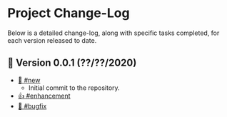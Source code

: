 # Project Change-Log

Below is a detailed change-log, along with specific tasks completed, for each
version released to date.

## 🚀 Version 0.0.1 (??/??/2020)

- [🔆 #new](#new)
    - Initial commit to the repository.
- [👍 #enhancement](#enhancement)
- [🐛 #bugfix](#bugfix)

